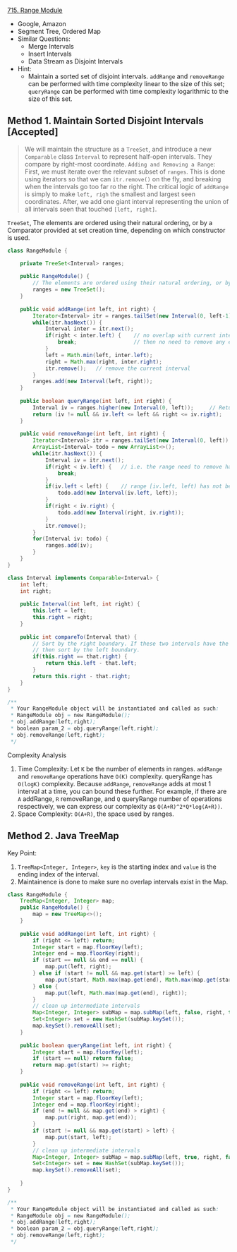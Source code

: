 [715. Range Module](https://leetcode.com/problems/range-module/)

* Google, Amazon
* Segment Tree, Ordered Map
* Similar Questions:
    * Merge Intervals
    * Insert Intervals
    * Data Stream as Disjoint Intervals
* Hint:
    * Maintain a sorted set of disjoint intervals. `addRange` and `removeRange` can be performed with time complexity linear to the size of this set; `queryRange` can be performed with time complexity logarithmic to the size of this set.
    

## Method 1. Maintain Sorted Disjoint Intervals [Accepted]
> We will maintain the structure as a `TreeSet`, and introduce a new `Comparable` class `Interval`
> to represent half-open intervals. They compare by right-most coordinate.
> `Adding and Removing a Range`: First, we must iterate over the relevant subset of `ranges`. 
> This is done using iterators so that we can `itr.remove()` on the fly, and breaking when the 
> intervals go too far ro the right.
> The critical logic of `addRange` is simply to make `left, righ` the smallest and largest seen
> coordinates. After, we add one giant interval representing the union of all intervals seen that
> touched `[left, right]`.
>

`TreeSet`, The elements are ordered using their natural ordering, or by a Comparator provided at set creation time, depending on which constructor is used.

```java
class RangeModule {

    private TreeSet<Interval> ranges;
    
    public RangeModule() {
        // The elements are ordered using their natural ordering, or by a Comparator provided at set creation time, depending on which constructor is used. 
        ranges = new TreeSet();
    }
    
    public void addRange(int left, int right) {
        Iterator<Interval> itr = ranges.tailSet(new Interval(0, left-1)).iterator();
        while(itr.hasNext()) {
            Interval inter = itr.next();
            if(right < inter.left) {    // no overlap with current interval in ranges
                break;                  // then no need to remove any existed interval, i.e. directly add this new interval
            }
            left = Math.min(left, inter.left);
            right = Math.max(right, inter.right);
            itr.remove();   // remove the current interval
        }
        ranges.add(new Interval(left, right));
    }
    
    public boolean queryRange(int left, int right) {
        Interval iv = ranges.higher(new Interval(0, left));     // Returns the least element in this set strictly greater than the given element, or null if there is no such element.
        return (iv != null && iv.left <= left && right <= iv.right);
    }
    
    public void removeRange(int left, int right) {
        Iterator<Interval> itr = ranges.tailSet(new Interval(0, left)).iterator();
        ArrayList<Interval> todo = new ArrayList<>();
        while(itr.hasNext()) {
            Interval iv = itr.next();   
            if(right < iv.left) {   // i.e. the range need to remove has no overlap with iv
                break;
            }
            if(iv.left < left) {    // range [iv.left, left) has not been overlapped by `left, right`, therefore we need to keep them
                todo.add(new Interval(iv.left, left));
            } 
            if(right < iv.right) {
                todo.add(new Interval(right, iv.right));
            }
            itr.remove();
        }
        for(Interval iv: todo) {
            ranges.add(iv);
        }
    }
}

class Interval implements Comparable<Interval> {
    int left;
    int right;
    
    public Interval(int left, int right) {
        this.left = left;
        this.right = right;
    }
    
    public int compareTo(Interval that) {
        // Sort by the right boundary. If these two intervals have the same right boundaries,
        // then sort by the left boundary.
        if(this.right == that.right) {
            return this.left - that.left;
        }
        return this.right - that.right;
    }
}

/**
 * Your RangeModule object will be instantiated and called as such:
 * RangeModule obj = new RangeModule();
 * obj.addRange(left,right);
 * boolean param_2 = obj.queryRange(left,right);
 * obj.removeRange(left,right);
 */
```
Complexity Analysis
1. Time Complexity: Let `K` be the number of elements in ranges. `addRange` and `removeRange` 
operations have `O(K)` complexity. queryRange has `O(logK)` complexity. Because `addRange`, 
`removeRange` adds at most 1 interval at a time, you can bound these further. 
For example, if there are `A` addRange, `R` removeRange, and `Q` queryRange number of operations 
respectively, we can express our complexity as `Q(A+R)^2*Q*log(A+R))`.
2. Space Complexity: `O(A+R)`, the space used by ranges.


## Method 2. Java TreeMap
Key Point:
1. `TreeMap<Integer, Integer>`, `key` is the starting index and `value` is the ending index of
 the interval.
2. Maintainence is done to make sure no overlap intervals exist in the Map.

```java
class RangeModule {
    TreeMap<Integer, Integer> map;
    public RangeModule() {
        map = new TreeMap<>();
    }
    
    public void addRange(int left, int right) {
        if (right <= left) return;
        Integer start = map.floorKey(left);
        Integer end = map.floorKey(right);
        if (start == null && end == null) {
            map.put(left, right);
        } else if (start != null && map.get(start) >= left) {
            map.put(start, Math.max(map.get(end), Math.max(map.get(start), right)));
    	} else {
    	    map.put(left, Math.max(map.get(end), right));
    	}
        // clean up intermediate intervals
        Map<Integer, Integer> subMap = map.subMap(left, false, right, true);
        Set<Integer> set = new HashSet(subMap.keySet());
        map.keySet().removeAll(set);
    }
    
    public boolean queryRange(int left, int right) {
        Integer start = map.floorKey(left);
        if (start == null) return false;
        return map.get(start) >= right;
    }
    
    public void removeRange(int left, int right) {
        if (right <= left) return;
        Integer start = map.floorKey(left);
        Integer end = map.floorKey(right);
    	if (end != null && map.get(end) > right) {
            map.put(right, map.get(end));
    	}
    	if (start != null && map.get(start) > left) {
            map.put(start, left);
    	}
        // clean up intermediate intervals
        Map<Integer, Integer> subMap = map.subMap(left, true, right, false);
        Set<Integer> set = new HashSet(subMap.keySet());
        map.keySet().removeAll(set);
        
    }
}

/**
 * Your RangeModule object will be instantiated and called as such:
 * RangeModule obj = new RangeModule();
 * obj.addRange(left,right);
 * boolean param_2 = obj.queryRange(left,right);
 * obj.removeRange(left,right);
 */
```